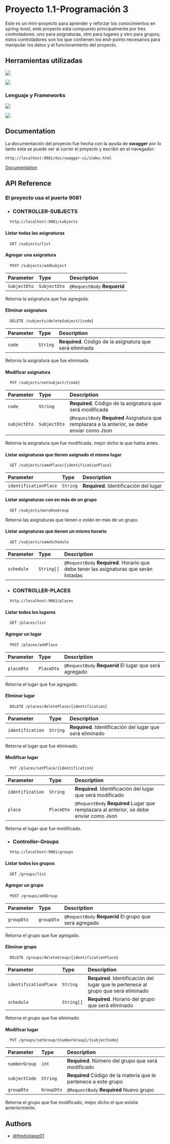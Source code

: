 
#   Proyecto 1.1-Programación 3

Este es un mini-proyecto para aprender y reforzar los conocimientos en spring-boot; este proyecto esta compuesto principalmente por tres controladores: uno para asignaturas, otro para lugares y otro para grupos; estos controladores son los que contienen los end-points necesarios para manipular los datos y el funcionamiento del proyecto.


## Herramientas utilizadas

![](https://img.shields.io/badge/Vscode-007ACC?style=for-the-badge&logo=visualstudiocode&logoColor=white)

![](https://img.shields.io/badge/Postman-gray?style=for-the-badge&logo=postman&logoColor=orange)

### Lenguaje y Frameworks

![](https://img.shields.io/badge/Java-ED8B00?style=for-the-badge&logo=openjdk&logoColor=white)

![](https://img.shields.io/badge/SpringBoot-6DB33F?style=for-the-badge&logo=Spring&logoColor=white)


## Documentation

La documentación del proyecto fue hecha con la ayuda de **swagger** por lo tanto esta se puede ver al correr el proyecto y escribir en el navegador:

```
http://localhost:9081/doc/swagger-ui/index.html
```

[Documentation](http://localhost:9081/doc/swagger-ui/index.html)

## API Reference

### El proyecto usa el puerto 9081

- ### CONTROLLER-SUBJECTS

```http
  http://localhost:9081/subjects
``` 
#### Listar todas las asignaturas

```http
  GET /subjects/list
```

#### Agregar una asignatura

```http
  POST /subjects/addSubject
```

| Parameter | Type     | Description                |
| :-------- | :------- | :------------------------- |
| `SubjectDto` | `SubjectDto` | `@RequestBody` **Requerid** |

Retorna la asignatura que fue agregada.

#### Eliminar asignatura

```http
  DELETE /subjects/deleteSubject/{code}
```

| Parameter | Type     | Description                       |
| :-------- | :------- | :-------------------------------- |
| `code`      | `String` | **Required**. Código de la asignatura que será eliminada |

Retorna la asignatura que fue eliminada.

#### Modificar asignatura

```http
  PUT /subjects/setSubject/{code}
```

| Parameter | Type     | Description                       |
| :-------- | :------- | :-------------------------------- |
| `code`      | `String` | **Required**. Código de la asignatura que será modificada |
| `subjectDto` | `SubjectDto` | `@RequestBody`  **Required** Asignatura que remplazara a la anterior, se debe enviar como Json |

Retorna la asignatura que fue modificada, mejor dicho la que había antes.

#### Listar asignaturas que tienen asignado el mismo lugar

```http
  GET /subjects/samePlace/{identificationPlace}
```

| Parameter | Type     | Description                       |
| :-------- | :------- | :-------------------------------- |
| `identificationPlace`      | `String` | **Required**. Identificación del lugar |

#### Listar asignaturas con en más de un grupo

```http
  GET /subjects/moreOneGroup
```

Retorna las asignaturas que tienen o están en más de un grupo.

#### Listar asignaturas que tienen un mismo horario

```http
  GET /subjects/sameSchedule
```

| Parameter | Type     | Description                       |
| :-------- | :------- | :-------------------------------- |
| `schedule`      | `String[]` | `@RequestBody` **Required**. Horario que debe tener las asignaturas que serán listadas |

- ### CONTROLLER-PLACES

```http
  http://localhost:9081/places
``` 
#### Listar todos los lugares

```http
  GET /places/list
```

#### Agregar un lugar

```http
  POST /places/addPlace
```

| Parameter | Type     | Description                |
| :-------- | :------- | :------------------------- |
| `placeDto` | `PlaceDto` | `@RequestBody` **Requerid** El lugar que será agregado |

Retorna el lugar que fue agregado.

#### Eliminar lugar

```http
  DELETE /places/deletePlace/{identification}
```

| Parameter | Type     | Description                       |
| :-------- | :------- | :-------------------------------- |
| `identification`      | `String` | **Required**. Identificación del lugar que será eliminado |

Retorna el lugar que fue eliminado.

#### Modificar lugar

```http
  PUT /places/setPlace/{identification}
```

| Parameter | Type     | Description                       |
| :-------- | :------- | :-------------------------------- |
| `identification`      | `String` | **Required**. Identificación del lugar que será modificado |
| `place` | `PlaceDto` | `@RequestBody`  **Required** Lugar que remplazara al anterior, se debe enviar como Json |

Retorna el lugar que fue modificado.

- ### Controller-Groups

```http
  http://localhost:9081/groups
``` 
#### Listar todos los grupos

```http
  GET /groups/list
```

#### Agregar un grupo

```http
  POST /groups/addGroup
```

| Parameter | Type     | Description                |
| :-------- | :------- | :------------------------- |
| `groupDto` | `groupDto` | `@RequestBody` **Requerid** El grupo que será agregado |

Retorna el grupo que fue agregado.

#### Eliminar grupo

```http
  DELETE /groups/deleteGroup/{identificationPlace}
```

| Parameter | Type     | Description                       |
| :-------- | :------- | :-------------------------------- |
| `identificationPlace`      | `String` | **Required**. Identificación del lugar que le pertenece al grupo que será eliminado |
| `schedule`      | `String[]` | **Required**. Horario del grupo que será eliminado |

Retorna el grupo que fue eliminado.

#### Modificar lugar

```http
  PUT /groups/setGroup/{numberGroup}/{subjectCode}
```

| Parameter | Type     | Description                       |
| :-------- | :------- | :-------------------------------- |
| `numberGroup`      | `int` | **Required**. Número del grupo que será modificado |
| `subjectCode` | `String` | **Required** Código de la matería que le pertenece a este grupo |
| `groupDto` | `GroupDto` | `@RequestBody` **Required** Nuevo grupo|

Retorna el grupo que fue modificado, mejor dicho el que exístia anteriormente.
## Authors

- [@fredylopez01](https://github.com/fredylopez01)
